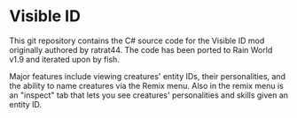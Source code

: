 # Visible ID
This git repository contains the C# source code for the Visible ID mod originally authored by ratrat44. The code has been ported to Rain World v1.9 and iterated upon by fish.

Major features include viewing creatures' entity IDs, their personalities, and the ability to name creatures via the Remix menu. Also in the remix menu is an "inspect" tab that lets you see creatures' personalities and skills given an entity ID.
